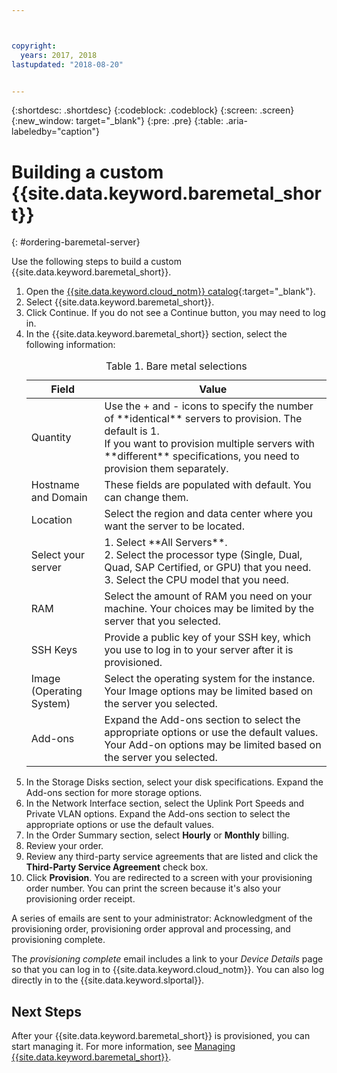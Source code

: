 ```yaml
---



copyright:
  years: 2017, 2018
lastupdated: "2018-08-20"


---
```


{:shortdesc: .shortdesc}
{:codeblock: .codeblock}
{:screen: .screen}
{:new_window: target="_blank"}
{:pre: .pre}
{:table: .aria-labeledby="caption"}


# Building a custom {{site.data.keyword.baremetal_short}}
{: #ordering-baremetal-server}

Use the following steps to build a custom {{site.data.keyword.baremetal_short}}.

1. Open the [{{site.data.keyword.cloud_notm}} catalog](https://console.bluemix.net/catalog/){:target="_blank"}.   
2. Select {{site.data.keyword.baremetal_short}}.
3. Click Continue.  If you do not see a Continue button, you may need to log in.
2. In the {{site.data.keyword.baremetal_short}} section, select the following information:
    <table>
    <CAPTION>Table 1. Bare metal selections</CAPTION>
    <THEAD>
    <TR>
    <th>Field</th>
    <th>Value</th>
    </TR>
    </THEAD>
    <TBODY>
    <tr>
    <td>Quantity</td>
    <td>Use the + and - icons to specify the number of **identical** servers to provision. The default is 1.<br>If you want to provision multiple servers with **different** specifications, you need to provision them separately.
    <tr>
    <td>Hostname and Domain</td>
    <td>These fields are populated with default. You can change them.</td>
    </tr>
    <tr>
    <td>Location</td>
    <td>Select the region and data center where you want the server to be located.</td>
    </tr>
    <tr>
    <tr>
    <td>Select your server</td>
    <td>1. Select **All Servers**. <br>2. Select the processor type (Single, Dual, Quad, SAP Certified, or GPU) that you need.<br>3. Select the CPU model that you need.
    </td>
    </tr>
    <tr>
    <td>RAM</td>
    <td>Select the amount of RAM you need on your machine. Your choices may be limited by the server that you selected.</td>
    </tr>
    <tr>
    <td>SSH Keys</td>
    <td>Provide a public key of your SSH key, which you use to log in to your server after it is provisioned.</td>
    </tr>
    <tr>
    <td>Image <br>(Operating System)</td>
    <td>Select the operating system for the instance. Your Image options may be limited based on the server you selected.</td>
    </tr>
    <td>Add-ons</td>
    <td>Expand the Add-ons section to select the appropriate options or use the default values. Your Add-on options may be limited based on the server you selected.</td>
    </tr>
    </TBODY>
    </table>
5. In the Storage Disks section, select your disk specifications. Expand the Add-ons section for more storage options.
4. In the Network Interface section, select the Uplink Port Speeds and Private VLAN options. Expand the Add-ons section to select the appropriate options or use the default values.
3.  In the Order Summary section, select **Hourly** or **Monthly** billing.
4.  Review your order.
5.  Review any third-party service agreements that are listed and click the **Third-Party Service Agreement** check box.
6.  Click **Provision**. You are redirected to a screen with your provisioning order number. You can print the screen because it's also your provisioning order receipt.  

A series of emails are sent to your administrator: Acknowledgment of the provisioning order, provisioning order approval and processing, and provisioning complete.

The _provisioning complete_ email includes a link to your *Device Details* page so that you can log in to {{site.data.keyword.cloud_notm}}. You can also log directly in to the {{site.data.keyword.slportal}}.


## Next Steps
After your {{site.data.keyword.baremetal_short}} is provisioned, you can start managing it. For more information, see [Managing {{site.data.keyword.baremetal_short}}](../bare-metal/managing.html).
